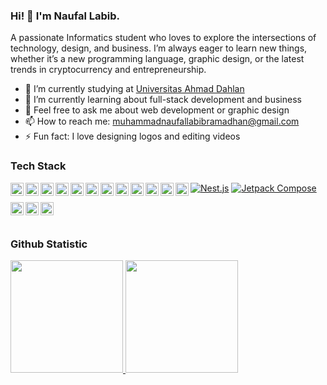 ### Hi! 👋 I'm Naufal Labib.

A passionate Informatics student who loves to explore the intersections of technology, design, and business. I’m always eager to learn new things, whether it’s a new programming language, graphic design, or the latest trends in cryptocurrency and entrepreneurship.

- 🔭 I’m currently studying at <a href="https://uad.ac.id/">Universitas Ahmad Dahlan</a>
- 🌱 I’m currently learning about full-stack development and business
- 💬 Feel free to ask me about web development or graphic design
- 📫 How to reach me: muhammadnaufallabibramadhan@gmail.com
- ⚡ Fun fact: I love designing logos and editing videos

### Tech Stack
<a href="https://reactjs.org/"><img align="left" alt="React.js" title="React.js" width="21px" src="https://cdn.worldvectorlogo.com/logos/react-2.svg" /></a> 
<a href="https://vuejs.org/"><img align="left" alt="Vue.js" title="Vue.js" width="21px" src="https://upload.wikimedia.org/wikipedia/commons/9/95/Vue.js_Logo_2.svg" /></a> 
<a href="https://angular.io/"><img align="left" alt="Angular.js" title="Angular.js" width="21px" src="https://upload.wikimedia.org/wikipedia/commons/c/cf/Angular_full_color_logo.svg" /></a> 
<a href="https://nodejs.org/"><img align="left" alt="Node.js" title="Node.js" width="21px" src="https://seeklogo.com/images/N/nodejs-logo-FBE122E377-seeklogo.com.png" /></a> 
<a href="https://strapi.io/"><img align="left" alt="Strapi" title="Strapi" width="21px" src="https://avatars.githubusercontent.com/u/22029879?s=200&v=4" /></a> 
[![Nest.js](https://d33wubrfki0l68.cloudfront.net/7d4fd1474478783404c4d36d2b7fd3b21061c58e/76792/img/logo-small.svg)](https://nestjs.com/)
<a href="https://expressjs.com/"><img align="left" alt="Express.js" title="Express.js" width="21px" src="https://upload.wikimedia.org/wikipedia/commons/6/64/Expressjs.png" /></a> 
<a href="https://laravel.com/"><img align="left" alt="Laravel" title="Laravel" width="21px" src="https://cdn.worldvectorlogo.com/logos/laravel-2.svg" /></a> 
<a href="https://codeigniter.com/"><img align="left" alt="CodeIgniter" title="CodeIgniter" width="21px" src="https://cdn.worldvectorlogo.com/logos/codeigniter.svg" /></a> 
<a href="https://tailwindcss.com/"><img align="left" alt="Tailwind CSS" title="Tailwind CSS" width="21px" src="https://upload.wikimedia.org/wikipedia/commons/d/d5/Tailwind_CSS_Logo.svg" /></a> 
<a href="https://getbootstrap.com/"><img align="left" alt="Bootstrap" title="Bootstrap" width="21px" src="https://upload.wikimedia.org/wikipedia/commons/b/b2/Bootstrap_logo.svg" /></a> 
<a href="https://materializecss.com/"><img align="left" alt="Materialize" title="Materialize" width="21px" src="https://avatars.githubusercontent.com/u/6848799?s=200&v=4" /></a> 
<a href="https://sass-lang.com/"><img align="left" alt="Sass" title="Sass" width="21px" src="https://upload.wikimedia.org/wikipedia/commons/9/96/Sass_Logo_Color.svg" /></a> 
[![Jetpack Compose](https://developer.android.com/static/images/jetpack/compose-hero.svg)](https://developer.android.com/jetpack/compose)

<a href="https://www.mysql.com/"><img align="left" alt="MySQL" title="MySQL" width="21px" src="https://www.mysql.com/common/logos/logo-mysql-170x115.png" /></a>
<a href="https://firebase.google.com/"><img align="left" alt="Firebase" title="Firebase" width="21px" src="https://www.vectorlogo.zone/logos/firebase/firebase-icon.svg" /></a> 
<a href="https://www.mongodb.com/"><img align="left" alt="MongoDB" title="MongoDB" width="21px" src="https://cdn.worldvectorlogo.com/logos/mongodb-icon-1.svg" /></a> 
<br> 
<br>

### Github Statistic
<p align="left">
<a href="https://github.com/Naufallabibb">
  <img height="180em" src="https://github-readme-stats-eight-theta.vercel.app/api?username=penuliscode&show_icons=true&theme=algolia&include_all_commits=true&count_private=true"/>
  <img height="180em" src="https://github-readme-stats-eight-theta.vercel.app/api/top-langs/?username=penuliscode&layout=compact&theme=algolia"/>
</a>
</p>
